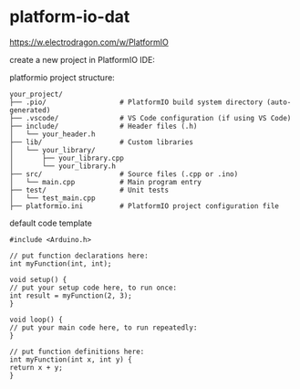 
# platform-io-dat

https://w.electrodragon.com/w/PlatformIO


create a new project in PlatformIO IDE:


platformio project structure: 


    your_project/
    ├── .pio/                  # PlatformIO build system directory (auto-generated)
    ├── .vscode/               # VS Code configuration (if using VS Code)
    ├── include/               # Header files (.h)
    │   └── your_header.h
    ├── lib/                   # Custom libraries
    │   └── your_library/
    │       ├── your_library.cpp
    │       └── your_library.h
    ├── src/                   # Source files (.cpp or .ino)
    │   └── main.cpp           # Main program entry
    ├── test/                  # Unit tests
    │   └── test_main.cpp
    ├── platformio.ini         # PlatformIO project configuration file

default code template 

    #include <Arduino.h>

    // put function declarations here:
    int myFunction(int, int);

    void setup() {
    // put your setup code here, to run once:
    int result = myFunction(2, 3);
    }

    void loop() {
    // put your main code here, to run repeatedly:
    }

    // put function definitions here:
    int myFunction(int x, int y) {
    return x + y;
    }